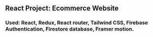 ## React Project: Ecommerce Website
### Used: React, Redux, React router, Tailwind CSS, Firebase Authentication, Firestore database, Framer motion. 